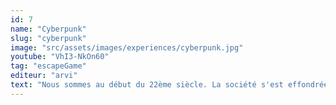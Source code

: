 ```yaml
---
id: 7
name: "Cyberpunk"
slug: "cyberpunk"
image: "src/assets/images/experiences/cyberpunk.jpg"
youtube: "VhI3-NkOn60"
tag: "escapeGame"
editeur: "arvi"
text: "Nous sommes au début du 22ème siècle. La société s'est effondrée dans un contexte de progrès technologique rapide. Les gens transforment leur propre corps en profondeur. Les entreprises se disputent les données, qui sont devenues le bien le plus précieux sur le marché. Votre groupe, composé de cyborgs dotés de compétences spéciales, a décidé de voler quelques données rares dans les archives d'une société influente. En infiltrant le complexe sans être repéré, vous devez vous rendre aux archives et télécharger la mémoire de la pile. Mais cela ne sera pas facile."
---
```

